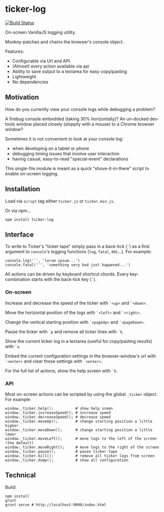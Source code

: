 # ticker-log

[![Build Status](https://travis-ci.org/jonbri/ticker-log.svg?branch=master)](https://travis-ci.org/jonbri/ticker-log)

On-screen VanillaJS logging utility.

Monkey-patches and chains the browser's console object.

Features:
* Configurable via Url and API.
* (Almost) every action available via api
* Ability to save output to a textarea for easy copy/pasting
* Lightweight
* No dependencies

## Motivation

How do you currently view your console logs while debugging a problem?

A firebug console embedded (taking 30% horizontally)?
An un-docked dev-tools window placed closely (sloppily with a mouse) to a Chrome browser window?

Sometimes it is not convenient to look at your console log:
* when developing on a tablet or phone
* debugging timing issues that involve user interaction
* having casual, easy-to-read "special-event" declarations

This single-file module is meant as a quick "shove-it-in-there" script to enable on-screen logging.

## Installation
Load via `script` tag either `ticker.js` or `ticker.min.js`.

Or via npm...

    npm install ticker-log

## Interface
To write to Ticker's "ticker tape" simply pass in a back-tick (`` ` ``) as a first argument to `console`'s logging functions (`log`, `fatal`, etc...).
For example:

    console.log('`', 'lorum ipsum...')
    console.fatal('`', 'something very bad just happened...')

All actions can be driven by keyboard shortcut chords. Every key-combination starts with the back-tick key (`` ` ``).

### On-screen
Increase and decrease the speed of the ticker with `` `<up> `` and `` `<down> ``.

Move the horizontal position of the logs with `` `<left> `` and `` `<right> ``.

Change the vertical starting position with `` `<pageUp> `` and `` `<pageDown> ``.

Pause the ticker with `` `p `` and remove all ticker lines with `` `k ``.

Show the current ticker log in a textarea (useful for copy/pasting results) with `` `o ``.

Embed the current configuration settings in the browser-window's url with `` `<enter> `` and clear those settings with `` `<enter> ``.

For the full list of actions, show the help screen with `` `h ``.


### API
Most on-screen actions can be scripted by using the global `_ticker` object. For example:

    window._ticker.help();          # show help sceen
    window._ticker.increaseSpeed(); # increase speed
    window._ticker.decreaseSpeed(); # decrease speed
    window._ticker.moveUp();        # change starting position a little higher
    window._ticker.moveDown();      # change starting position a little lower
    window._ticker.moveLeft();      # move logs to the left of the screen (the default)
    window._ticker.moveRight();     # move logs to the right of the screen
    window._ticker.pause();         # pause ticker tape
    window._ticker.kill();          # remove all ticker logs from screen
    window._ticker.dump();          # show all configuration


## Technical
Build:

    npm install
    grunt
    grunt serve # http://localhost:9000/index.html


